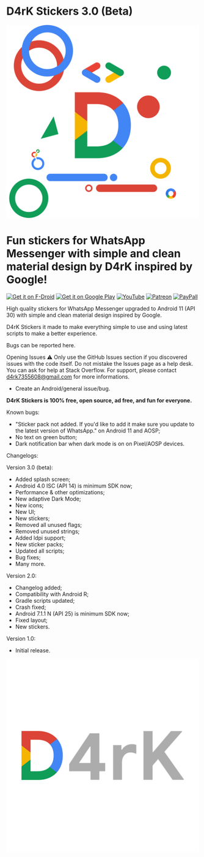 # D4rK Stickers 3.0 (Beta)
![logo](https://github.com/D4rK7355608/com.d4rk.stickers/blob/master/app/src/main/res/drawable-xxxhdpi/d4rk.png)

# Fun stickers for WhatsApp Messenger with simple and clean material design by D4rK inspired by Google!

[<img src="https://f-droid.org/badge/get-it-on.png"
     alt="Get it on F-Droid"
     height="90">](https://f-droid.org/packages/d4rk/)
[<img src="https://play.google.com/intl/en_us/badges/images/generic/en-play-badge.png"
    alt="Get it on Google Play"
    height="90">](https://play.google.com/store/apps/dev?id=5390214922640123642)
[<img src="https://www.youtube.com/about/static/svgs/icons/brand-resources/YouTube-logo-full_color_light.svg?cache=72a5d9c"
    alt="YouTube"
    height="90">](https://www.youtube.com/channel/UCLDi-rmSRry0pNL-oVvGJAw/featured)
[<img src="https://i.dlpng.com/static/png/6489133_preview.png"
    alt="Patreon"
    height="90">](https://www.patreon.com/d4rk7355608)
[<img src="https://logos-download.com/wp-content/uploads/2016/03/PayPal_logo_logotype_emblem.png"
    alt="PayPall"
    height="90">](https://logos-download.com/wp-content/uploads/2016/03/PayPal_logo_logotype_emblem.png)

High quality stickers for WhatsApp Messenger upgraded to Android 11 (API 30) with simple and clean material design inspired by Google.

D4rK Stickers it made to make everything simple to use and using latest scripts to make a better experience.

Bugs can be reported here.

Opening Issues ⚠️
Only use the GitHub Issues section if you discovered issues with the code itself. Do not mistake the Issues page as a help desk. You can ask for help at Stack Overflow.
For support, please contact d4rk7355608@gmail.com for more informations.

- Create an Android/general issue/bug.

__D4rK Stickers is 100% free, open source, ad free, and fun for everyone.__

Known bugs:
- "Sticker pack not added. If you'd like to add it make sure you update to the latest version of WhatsApp." on Android 11 and AOSP;
- No text on green button;
- Dark notification bar when dark mode is on on Pixel/AOSP devices.
    
Changelogs:

Version 3.0 (beta):
- Added splash screen;
- Android 4.0 ISC (API 14) is minimum SDK now;
- Performance &amp; other optimizations;
- New adaptive Dark Mode;
- New icons;
- New UI;
- New stickers;
- Removed all unused flags;
- Removed unused strings;
- Added ldpi support;
- New sticker packs;
- Updated all scripts;
- Bug fixes;
- Many more.

Version 2.0:
- Changelog added;
- Compatibility with Android R;
- Gradle scripts updated;
- Crash fixed;
- Android 7.1.1 N (API 25) is minimum SDK now;
- Fixed layout;
- New stickers.

Version 1.0:
- Initial release.

![logo](https://github.com/D4rK7355608/com.d4rk.stickers/blob/master/app/src/main/res/drawable-xxxhdpi/ic_splash_screen_d4rk.png)